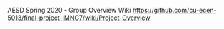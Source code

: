 AESD Spring 2020 - Group Overview Wiki
https://github.com/cu-ecen-5013/final-project-IMNG7/wiki/Project-Overview

